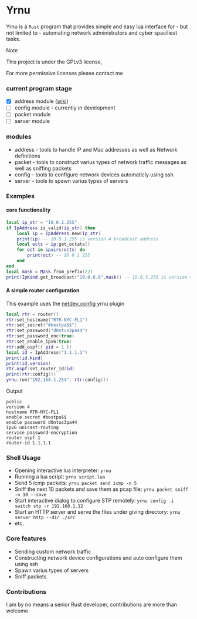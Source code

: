# Yrnu

Yrnu is a `Rust` program that provides simple and easy lua interface for - but not limited to - automating network administrators and cyber spaciliest tasks.

> [!NOTE]
> This project is under the GPLv3 license,
> 
> For more permissive licenses please contact me

### current program stage
- [x] address module ([wiki](https://orionbell.github.io/yrnu/lua_core.html))
- [ ] config module - currently in development
- [ ] packet module
- [ ] server module

### modules
- address - tools to handle IP and Mac addresses as well as Network definitions
- packet - tools to construct varius types of network traffic messages as well as sniffing packets
- config - tools to configure network devices automaticly using ssh
- server - tools to spawn varius types of servers 

### Examples
#### core functionality
```lua
local ip_str = "10.0.1.255"
if IpAddress.is_valid(ip_str) then
    local ip = IpAddress.new(ip_str)
    print(ip) -- 10.0.1.255 is version 4 broadcast address
    local octs = ip:get_octats()
    for oct in ipairs(octs) do
        print(oct) -- 10 0 1 255
    end
end
local mask = Mask.from_prefix(22)
print(IpKind.get_broadcast("10.0.0.0",mask)) -- 10.0.3.255 is version 4 broadcast address
```
#### A simple router configuration
This example uses the [netdev_config](https://github.com/orionbell/netdev_config) yrnu plugin
```lua
local rtr = router()
rtr:set_hostname("RTR-NYC-FL1")
rtr:set_secret("#bestpa$$")
rtr:set_password("d0ntus3pa44")
rtr:set_password_enc(true)
rtr:set_enable_ipv6(true)
rtr:add_ospf({ pid = 1 })
local id = IpAddress("1.1.1.1")
print(id.kind)
print(id.version)
rtr.ospf:set_router_id(id)
print(rtr:config())
yrnu.run("192.168.1.254", rtr:config())
```
Output
```
public
version 4
hostname RTR-NYC-FL1
enable secret #bestpa$$
enable password d0ntus3pa44
ipv6 unicast-routing
service password-encryption
router ospf 1
router-id 1.1.1.1
```
### Shell Usage

- Opening interactive lua interpreter: `yrnu`
- Running a lua script: `yrnu script.lua`
- Send 5 icmp packets: `yrnu packet send icmp -n 5`
- Sniff the next 10 packets and save them as pcap file: `yrnu packet sniff -n 10 --save`
- Start interactive dialog to configure STP remotely: `yrnu config -i switch stp -r 192.168.1.12`
- Start an HTTP server and serve the files under giving directory: `yrnu server http --dir ./src`
- etc.

### Core features

- Sending custom network traffic
- Constructing network device configurations and auto configure them using ssh
- Spawn varius types of servers
- Sniff packets

### Contributions
I am by no means a senior Rust developer, contributions are more than welcome

